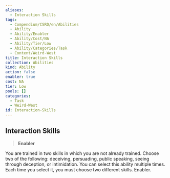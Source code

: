 ```yaml
---
aliases:
  - Interaction Skills
tags:
  - Compendium/CSRD/en/Abilities
  - Ability
  - Ability/Enabler
  - Ability/Cost/NA
  - Ability/Tier/Low
  - Ability/Categories/Task
  - Content/Weird-West
title: Interaction Skills
collection: Abilities
kind: Ability
action: false
enabler: true
cost: NA
tier: Low
pools: []
categories:
  - Task
  - Weird-West
id: Interaction-Skills
---
```

## Interaction Skills    
>**Enabler**  
    
You are trained in two skills in which you are not already trained. Choose two of the following: deceiving, persuading, public speaking, seeing through deception, or intimidation. You can select this ability multiple times. Each time you select it, you must choose two different skills. Enabler.
